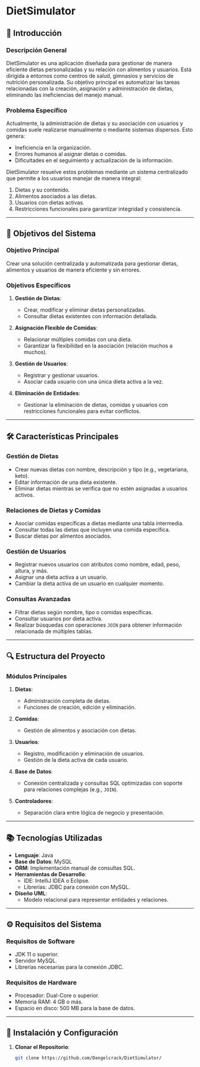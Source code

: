 # DietSimulator

## 📖 **Introducción**

### **Descripción General**
DietSimulator es una aplicación diseñada para gestionar de manera eficiente dietas personalizadas y su relación con alimentos y usuarios. Está dirigida a entornos como centros de salud, gimnasios y servicios de nutrición personalizada. Su objetivo principal es automatizar las tareas relacionadas con la creación, asignación y administración de dietas, eliminando las ineficiencias del manejo manual.

### **Problema Específico**
Actualmente, la administración de dietas y su asociación con usuarios y comidas suele realizarse manualmente o mediante sistemas dispersos. Esto genera:
- Ineficiencia en la organización.
- Errores humanos al asignar dietas o comidas.
- Dificultades en el seguimiento y actualización de la información.

DietSimulator resuelve estos problemas mediante un sistema centralizado que permite a los usuarios manejar de manera integral:
1. Dietas y su contenido.
2. Alimentos asociados a las dietas.
3. Usuarios con dietas activas.
4. Restricciones funcionales para garantizar integridad y consistencia.

---

## 🎯 **Objetivos del Sistema**

### **Objetivo Principal**
Crear una solución centralizada y automatizada para gestionar dietas, alimentos y usuarios de manera eficiente y sin errores.

### **Objetivos Específicos**
1. **Gestión de Dietas**:
   - Crear, modificar y eliminar dietas personalizadas.
   - Consultar dietas existentes con información detallada.

2. **Asignación Flexible de Comidas**:
   - Relacionar múltiples comidas con una dieta.
   - Garantizar la flexibilidad en la asociación (relación muchos a muchos).

3. **Gestión de Usuarios**:
   - Registrar y gestionar usuarios.
   - Asociar cada usuario con una única dieta activa a la vez.

4. **Eliminación de Entidades**:
   - Gestionar la eliminación de dietas, comidas y usuarios con restricciones funcionales para evitar conflictos.

---

## 🛠️ **Características Principales**

### **Gestión de Dietas**
- Crear nuevas dietas con nombre, descripción y tipo (e.g., vegetariana, keto).
- Editar información de una dieta existente.
- Eliminar dietas mientras se verifica que no estén asignadas a usuarios activos.

### **Relaciones de Dietas y Comidas**
- Asociar comidas específicas a dietas mediante una tabla intermedia.
- Consultar todas las dietas que incluyen una comida específica.
- Buscar dietas por alimentos asociados.

### **Gestión de Usuarios**
- Registrar nuevos usuarios con atributos como nombre, edad, peso, altura, y más.
- Asignar una dieta activa a un usuario.
- Cambiar la dieta activa de un usuario en cualquier momento.

### **Consultas Avanzadas**
- Filtrar dietas según nombre, tipo o comidas específicas.
- Consultar usuarios por dieta activa.
- Realizar búsquedas con operaciones `JOIN` para obtener información relacionada de múltiples tablas.

---

## 🔍 **Estructura del Proyecto**

### **Módulos Principales**
1. **Dietas**:
   - Administración completa de dietas.
   - Funciones de creación, edición y eliminación.

2. **Comidas**:
   - Gestión de alimentos y asociación con dietas.

3. **Usuarios**:
   - Registro, modificación y eliminación de usuarios.
   - Gestión de la dieta activa de cada usuario.

4. **Base de Datos**:
   - Conexión centralizada y consultas SQL optimizadas con soporte para relaciones complejas (e.g., `JOIN`).

5. **Controladores**:
   - Separación clara entre lógica de negocio y presentación.

---

## 📚 **Tecnologías Utilizadas**

- **Lenguaje**: Java
- **Base de Datos**: MySQL
- **ORM**: Implementación manual de consultas SQL.
- **Herramientas de Desarrollo**:
  - IDE: IntelliJ IDEA o Eclipse.
  - Librerías: JDBC para conexión con MySQL.
- **Diseño UML**:
  - Modelo relacional para representar entidades y relaciones.

---

## ⚙️ **Requisitos del Sistema**

### **Requisitos de Software**
- JDK 11 o superior.
- Servidor MySQL.
- Librerías necesarias para la conexión JDBC.

### **Requisitos de Hardware**
- Procesador: Dual-Core o superior.
- Memoria RAM: 4 GB o más.
- Espacio en disco: 500 MB para la base de datos.

---

## 🧩 **Instalación y Configuración**

1. **Clonar el Repositorio**:
   ```bash
   git clone https://github.com/Dangelcrack/DietSimulator/
